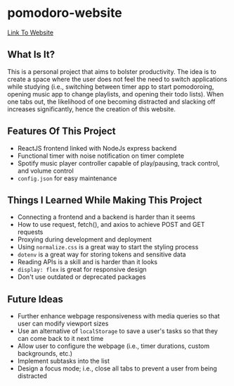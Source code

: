 # pomodoro-website
[Link To Website](https://carlxw.github.io/pomodoro-website/)

## What Is It?
This is a personal project that aims to bolster productivity. The idea is to create a space where the user does not feel the need to switch applications while studying (i.e., switching between timer app to start pomodoroing, opening music app to change playlists, and opening their todo lists). When one tabs out, the likelihood of one becoming distracted and slacking off increases significantly, hence the creation of this website.

## Features Of This Project
* ReactJS frontend linked with NodeJs express backend
* Functional timer with noise notification on timer complete
* Spotify music player controller capable of play/pausing, track control, and volume control
* `config.json` for easy maintenance 

## Things I Learned While Making This Project
* Connecting a frontend and a backend is harder than it seems 
* How to use request, fetch(), and axios to achieve POST and GET requests
* Proxying during development and deployment
* Using `normalize.css` is a great way to start the styling process
* `dotenv` is a great way for storing tokens and sensitive data
* Reading APIs is a skill and is harder than it looks
* `display: flex` is great for responsive design
* Don't use outdated or deprecated packages

## Future Ideas
* Further enhance webpage responsiveness with media queries so that user can modify viewport sizes
* Use an alternative of `localStorage` to save a user's tasks so that they can come back to it next time
* Allow user to configure the webpage (i.e., timer durations, custom backgrounds, etc.)
* Implement subtasks into the list
* Design a focus mode; i.e., close all tabs to prevent a user from being distracted
